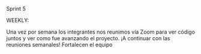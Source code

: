 Sprint 5

WEEKLY:

Una vez por semana los integrantes nos reunimos vía Zoom para ver código juntos y ver como fue avanzando el proyecto.
¡A continuar con las reuniones semanales! Fortalecen el equipo